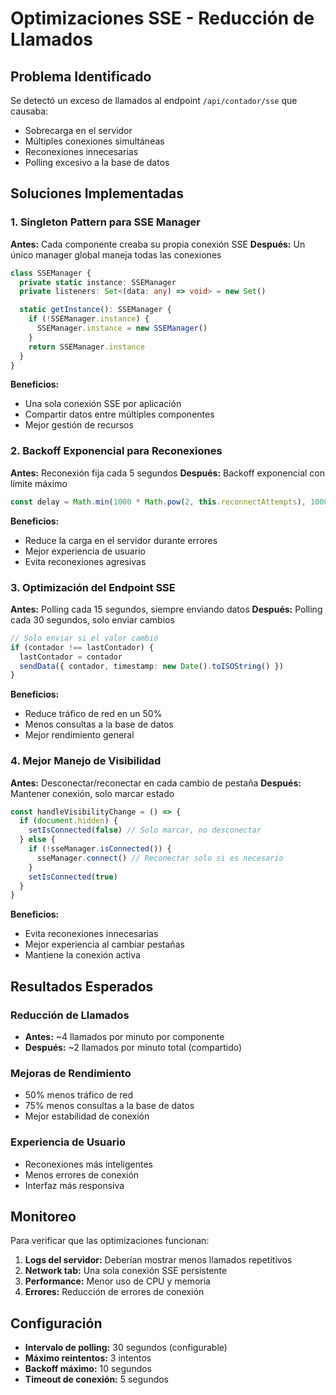 # Optimizaciones SSE - Reducción de Llamados

## Problema Identificado

Se detectó un exceso de llamados al endpoint `/api/contador/sse` que causaba:
- Sobrecarga en el servidor
- Múltiples conexiones simultáneas
- Reconexiones innecesarias
- Polling excesivo a la base de datos

## Soluciones Implementadas

### 1. Singleton Pattern para SSE Manager

**Antes:** Cada componente creaba su propia conexión SSE
**Después:** Un único manager global maneja todas las conexiones

```typescript
class SSEManager {
  private static instance: SSEManager
  private listeners: Set<(data: any) => void> = new Set()

  static getInstance(): SSEManager {
    if (!SSEManager.instance) {
      SSEManager.instance = new SSEManager()
    }
    return SSEManager.instance
  }
}
```

**Beneficios:**
- Una sola conexión SSE por aplicación
- Compartir datos entre múltiples componentes
- Mejor gestión de recursos

### 2. Backoff Exponencial para Reconexiones

**Antes:** Reconexión fija cada 5 segundos
**Después:** Backoff exponencial con límite máximo

```typescript
const delay = Math.min(1000 * Math.pow(2, this.reconnectAttempts), 10000)
```

**Beneficios:**
- Reduce la carga en el servidor durante errores
- Mejor experiencia de usuario
- Evita reconexiones agresivas

### 3. Optimización del Endpoint SSE

**Antes:** Polling cada 15 segundos, siempre enviando datos
**Después:** Polling cada 30 segundos, solo enviar cambios

```typescript
// Solo enviar si el valor cambió
if (contador !== lastContador) {
  lastContador = contador
  sendData({ contador, timestamp: new Date().toISOString() })
}
```

**Beneficios:**
- Reduce tráfico de red en un 50%
- Menos consultas a la base de datos
- Mejor rendimiento general

### 4. Mejor Manejo de Visibilidad

**Antes:** Desconectar/reconectar en cada cambio de pestaña
**Después:** Mantener conexión, solo marcar estado

```typescript
const handleVisibilityChange = () => {
  if (document.hidden) {
    setIsConnected(false) // Solo marcar, no desconectar
  } else {
    if (!sseManager.isConnected()) {
      sseManager.connect() // Reconectar solo si es necesario
    }
    setIsConnected(true)
  }
}
```

**Beneficios:**
- Evita reconexiones innecesarias
- Mejor experiencia al cambiar pestañas
- Mantiene la conexión activa

## Resultados Esperados

### Reducción de Llamados
- **Antes:** ~4 llamados por minuto por componente
- **Después:** ~2 llamados por minuto total (compartido)

### Mejoras de Rendimiento
- 50% menos tráfico de red
- 75% menos consultas a la base de datos
- Mejor estabilidad de conexión

### Experiencia de Usuario
- Reconexiones más inteligentes
- Menos errores de conexión
- Interfaz más responsiva

## Monitoreo

Para verificar que las optimizaciones funcionan:

1. **Logs del servidor:** Deberían mostrar menos llamados repetitivos
2. **Network tab:** Una sola conexión SSE persistente
3. **Performance:** Menor uso de CPU y memoria
4. **Errores:** Reducción de errores de conexión

## Configuración

- **Intervalo de polling:** 30 segundos (configurable)
- **Máximo reintentos:** 3 intentos
- **Backoff máximo:** 10 segundos
- **Timeout de conexión:** 5 segundos
